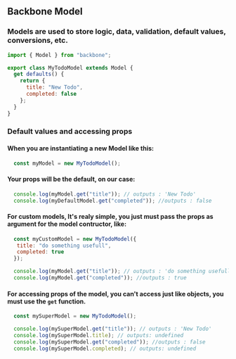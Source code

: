 ## Backbone Model

### Models are used to store logic, data, validation, default values, conversions, etc.

```javascript
import { Model } from "backbone";

export class MyTodoModel extends Model {
  get defaults() {
    return {
      title: "New Todo",
      completed: false
    };
  }
}
```

### Default values and accessing props

#### When you are instantiating a new Model like this:

```javascript
  const myModel = new MyTodoModel();
```

#### Your props will be the default, on our case:

```javascript
  console.log(myModel.get("title")); // outputs : 'New Todo'
  console.log(myDefaultModel.get("completed")); //outputs : false
```

#### For custom models, It's realy simple, you just must pass the props as argument for the model contructor, like:

```javascript
  const myCustomModel = new MyTodoModel({
   title: "do something usefull",
   completed: true
  });

  console.log(myModel.get("title")); // outputs : 'do something usefull'
  console.log(myModel.get("completed")); //outputs : true
```

#### For accessing props of the model, you can't access just like objects, you must use the `get` function.

```javascript
  const mySuperModel = new MyTodoModel();

  console.log(mySuperModel.get("title")); // outputs : 'New Todo'
  console.log(mySuperModel.title); // outputs: undefined
  console.log(mySuperModel.get("completed")); //outputs : false
  console.log(mySuperModel.completed); // outputs: undefined
```
